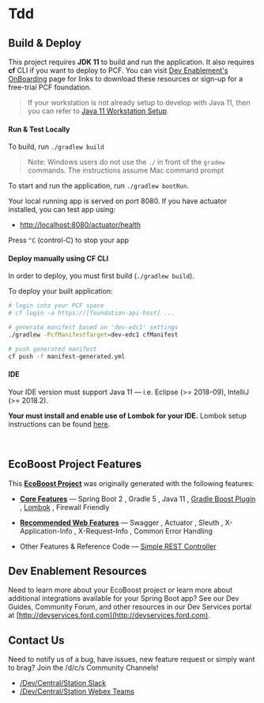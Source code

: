 # Tdd


## Build & Deploy

This project requires **JDK 11** to build and run the application. It also requires **cf** CLI if you want to deploy to PCF. You can visit [Dev Enablement's OnBoarding](http://x.ford.com/dev-onboard) page for links to download these resources or sign-up for a free-trial PCF foundation.

>If your workstation is not already setup to develop with Java 11, then you can refer to [Java 11 Workstation Setup](https://github.ford.com/DevEnablement/pcfdev-guides/blob/master/migrations/Java-11.md#workstation-setup).


#### Run & Test Locally

To build, run `./gradlew build`
> Note: Windows users do not use the `./` in front of the `gradew` commands. The instructions assume Mac command prompt

To start and run the application, run `./gradlew bootRun`. 

Your local running app is served on port 8080. If you have actuator installed, you can test app using:
- [http://localhost:8080/actuator/health](http://localhost:8080/actuator/health) 
 
 
Press `^C` (control-C) to stop your app


#### Deploy manually using CF CLI

In order to deploy, you must first build (`./gradlew build`).

To deploy your built application:

```bash
# login into your PCF space
# cf login -a https://[foundation-api-host] ...

# generate manifest based on 'dev-edc1' settings
./gradlew -PcfManifestTarget=dev-edc1 cfManifest

# push generated manifest
cf push -f manifest-generated.yml
```

#### IDE

Your IDE version must support Java 11 &mdash; i.e. Eclipse (>= 2018-09), IntelliJ (>= 2018.2).

**Your must install and enable use of Lombok for your IDE.** Lombok setup instructions can be found [here](https://github.ford.com/DevEnablement/pcfdev-guides/blob/master/base-service/README.md#lombok).

<br/>


## EcoBoost Project Features
This [**EcoBoost Project**](http://x.ford.com/spring-ecoboost) was originally generated with the following features:

- [**Core Features**](https://github.ford.com/DevEnablement/pcfdev-guides/blob/master/base-service/README.md#core-features) &mdash; 
  Spring Boot 2
, Gradle 5
, Java 11
, [Gradle Boost Plugin](https://github.ford.com/DevEnablement/gradle-boost-plugin)
, [Lombok](https://projectlombok.org/)
, Firewall Friendly

- [**Recommended Web Features**](https://github.ford.com/DevEnablement/pcfdev-guides/blob/master/base-service/README.md#recommended-web-features) &mdash; 
Swagger
, Actuator
, Sleuth
, X-Application-Info
, X-Request-Info
, Common Error Handling


- Other Features & Reference Code &mdash; 
[Simple REST Controller](https://github.ford.com/DevEnablement/pcfdev-guides/tree/master/rest-controller)

## Dev Enablement Resources
Need to learn more about your EcoBoost project or learn more about additional integrations available for your Spring Boot app? See our Dev Guides, Community Forum, and other resources in our Dev Services portal at [http://devservices.ford.com](http://devservices.ford.com).


## Contact Us
Need to notify us of a bug, have issues, new feature request or simply want to brag? Join the /d/c/s Community Channels!

- [/Dev/Central/Station Slack](https://app.slack.com/client/T5V3ZFCD6/C9L83E6DQ)
- [/Dev/Central/Station Webex Teams](https://www.webexteams.ford.com/space?r=fz8y)


